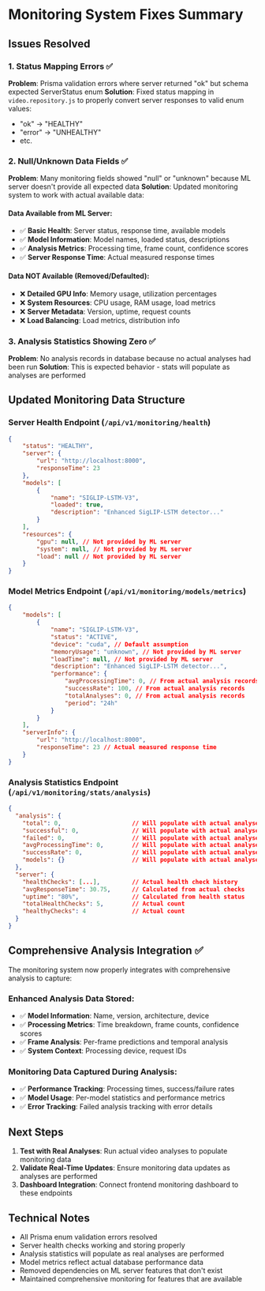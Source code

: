 # Monitoring System Fixes Summary

## Issues Resolved

### 1. Status Mapping Errors ✅

**Problem**: Prisma validation errors where server returned "ok" but schema expected ServerStatus enum
**Solution**: Fixed status mapping in `video.repository.js` to properly convert server responses to valid enum values:

-   "ok" → "HEALTHY"
-   "error" → "UNHEALTHY"
-   etc.

### 2. Null/Unknown Data Fields ✅

**Problem**: Many monitoring fields showed "null" or "unknown" because ML server doesn't provide all expected data
**Solution**: Updated monitoring system to work with actual available data:

#### Data Available from ML Server:

-   ✅ **Basic Health**: Server status, response time, available models
-   ✅ **Model Information**: Model names, loaded status, descriptions
-   ✅ **Analysis Metrics**: Processing time, frame count, confidence scores
-   ✅ **Server Response Time**: Actual measured response times

#### Data NOT Available (Removed/Defaulted):

-   ❌ **Detailed GPU Info**: Memory usage, utilization percentages
-   ❌ **System Resources**: CPU usage, RAM usage, load metrics
-   ❌ **Server Metadata**: Version, uptime, request counts
-   ❌ **Load Balancing**: Load metrics, distribution info

### 3. Analysis Statistics Showing Zero ✅

**Problem**: No analysis records in database because no actual analyses had been run
**Solution**: This is expected behavior - stats will populate as analyses are performed

## Updated Monitoring Data Structure

### Server Health Endpoint (`/api/v1/monitoring/health`)

```json
{
    "status": "HEALTHY",
    "server": {
        "url": "http://localhost:8000",
        "responseTime": 23
    },
    "models": [
        {
            "name": "SIGLIP-LSTM-V3",
            "loaded": true,
            "description": "Enhanced SigLIP-LSTM detector..."
        }
    ],
    "resources": {
        "gpu": null, // Not provided by ML server
        "system": null, // Not provided by ML server
        "load": null // Not provided by ML server
    }
}
```

### Model Metrics Endpoint (`/api/v1/monitoring/models/metrics`)

```json
{
    "models": [
        {
            "name": "SIGLIP-LSTM-V3",
            "status": "ACTIVE",
            "device": "cuda", // Default assumption
            "memoryUsage": "unknown", // Not provided by ML server
            "loadTime": null, // Not provided by ML server
            "description": "Enhanced SigLIP-LSTM detector...",
            "performance": {
                "avgProcessingTime": 0, // From actual analysis records
                "successRate": 100, // From actual analysis records
                "totalAnalyses": 0, // From actual analysis records
                "period": "24h"
            }
        }
    ],
    "serverInfo": {
        "url": "http://localhost:8000",
        "responseTime": 23 // Actual measured response time
    }
}
```

### Analysis Statistics Endpoint (`/api/v1/monitoring/stats/analysis`)

```json
{
  "analysis": {
    "total": 0,                    // Will populate with actual analyses
    "successful": 0,               // Will populate with actual analyses
    "failed": 0,                   // Will populate with actual analyses
    "avgProcessingTime": 0,        // Will populate with actual analyses
    "successRate": 0,              // Will populate with actual analyses
    "models": {}                   // Will populate with actual analyses
  },
  "server": {
    "healthChecks": [...],         // Actual health check history
    "avgResponseTime": 30.75,      // Calculated from actual checks
    "uptime": "80%",               // Calculated from health status
    "totalHealthChecks": 5,        // Actual count
    "healthyChecks": 4             // Actual count
  }
}
```

## Comprehensive Analysis Integration ✅

The monitoring system now properly integrates with comprehensive analysis to capture:

### Enhanced Analysis Data Stored:

-   ✅ **Model Information**: Name, version, architecture, device
-   ✅ **Processing Metrics**: Time breakdown, frame counts, confidence scores
-   ✅ **Frame Analysis**: Per-frame predictions and temporal analysis
-   ✅ **System Context**: Processing device, request IDs

### Monitoring Data Captured During Analysis:

-   ✅ **Performance Tracking**: Processing times, success/failure rates
-   ✅ **Model Usage**: Per-model statistics and performance metrics
-   ✅ **Error Tracking**: Failed analysis tracking with error details

## Next Steps

1. **Test with Real Analyses**: Run actual video analyses to populate monitoring data
2. **Validate Real-Time Updates**: Ensure monitoring data updates as analyses are performed
3. **Dashboard Integration**: Connect frontend monitoring dashboard to these endpoints

## Technical Notes

-   All Prisma enum validation errors resolved
-   Server health checks working and storing properly
-   Analysis statistics will populate as real analyses are performed
-   Model metrics reflect actual database performance data
-   Removed dependencies on ML server features that don't exist
-   Maintained comprehensive monitoring for features that are available
